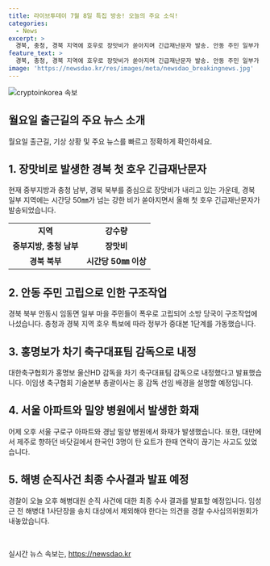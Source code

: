 ```yaml
---
title: 라이브투데이 7월 8일 특집 방송! 오늘의 주요 소식!
categories:
  - News
excerpt: >
  경북, 충청, 경북 지역에 호우로 장맛비가 쏟아지며 긴급재난문자 발송. 안동 주민 일부가 폭우로 고립돼 소방 당국이 구조작업 중. 대한축구협회, 홍명보 울산HD 감독을 차기 축구대표팀 감독으로 내정. 서울 아파트, 밀양 병원 화재 발생. 대만-제주 요트 위급사고 발생. 해병대원 순직 사건 수사 결과 오늘 발표 예정. (150자)
feature_text: >
  경북, 충청, 경북 지역에 호우로 장맛비가 쏟아지며 긴급재난문자 발송. 안동 주민 일부가 폭우로 고립돼 소방 당국이 구조작업 중. 대한축구협회, 홍명보 울산HD 감독을 차기 축구대표팀 감독으로 내정. 서울 아파트, 밀양 병원 화재 발생. 대만-제주 요트 위급사고 발생. 해병대원 순직 사건 수사 결과 오늘 발표 예정. (150자)
image: 'https://newsdao.kr/res/images/meta/newsdao_breakingnews.jpg'
---
```


<p><img src="https://newsdao.kr/res/images/meta/newsdao_breakingnews.jpg" alt="cryptoinkorea 속보" /></p>

<h2>월요일 출근길의 주요 뉴스 소개</h2>

<p data-ke-size="size16">월요일 출근길, 기상 상황 및 주요 뉴스를 빠르고 정확하게 확인하세요. </p>

<h2 data-ke-size="size26">1. 장맛비로 발생한 경북 첫 호우 긴급재난문자</h2>

<p data-ke-size="size16">현재 중부지방과 충청 남부, 경북 북부를 중심으로 장맛비가 내리고 있는 가운데, 경북 일부 지역에는 시간당 50㎜가 넘는 강한 비가 쏟아지면서 올해 첫 호우 긴급재난문자가 발송되었습니다.</p>

<table>
    <tr>
        <td style="text-align: center; height: 17px;"><b>지역</b></td>
        <td style="text-align: center; height: 17px;"><b>강수량</b></td>
    </tr>
    <tr>
        <td style="text-align: center; height: 17px;"><b>중부지방, 충청 남부</b></td>
        <td style="text-align: center; height: 17px;"><b>장맛비</b></td>
    </tr>
    <tr>
        <td style="text-align: center; height: 17px;"><b>경북 북부</b></td>
        <td style="text-align: center; height: 17px;"><b>시간당 50㎜ 이상</b></td>
    </tr>
</table>

<h2 data-ke-size="size26">2. 안동 주민 고립으로 인한 구조작업</h2>

<p data-ke-size="size16">경북 북부 안동시 임동면 일부 마을 주민들이 폭우로 고립되어 소방 당국이 구조작업에 나섰습니다. 충청과 경북 지역 호우 특보에 따라 정부가 중대본 1단계를 가동했습니다.</p>

<h2 data-ke-size="size26">3. 홍명보가 차기 축구대표팀 감독으로 내정</h2>

<p data-ke-size="size16">대한축구협회가 홍명보 울산HD 감독을 차기 축구대표팀 감독으로 내정했다고 발표했습니다. 이임생 축구협회 기술본부 총괄이사는 홍 감독 선임 배경을 설명할 예정입니다.</p>

<h2 data-ke-size="size26">4. 서울 아파트와 밀양 병원에서 발생한 화재</h2>

<p data-ke-size="size16">어제 오후 서울 구로구 아파트와 경남 밀양 병원에서 화재가 발생했습니다. 또한, 대만에서 제주로 향하던 바닷길에서 한국인 3명이 탄 요트가 한때 연락이 끊기는 사고도 있었습니다.</p>

<h2 data-ke-size="size26">5. 해병 순직사건 최종 수사결과 발표 예정</h2>

<p data-ke-size="size16">경찰이 오늘 오후 해병대원 순직 사건에 대한 최종 수사 결과를 발표할 예정입니다. 임성근 전 해병대 1사단장을 송치 대상에서 제외해야 한다는 의견을 경찰 수사심의위원회가 내놓았습니다.</p>

<p data-ke-size="size16">&nbsp;</p>
실시간 뉴스 속보는, <a href="https://newsdao.kr" rel="dofollow">https://newsdao.kr</a>


